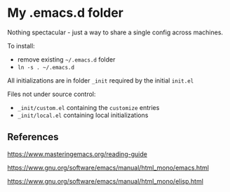 
# My .emacs.d folder

Nothing spectacular - just a way to share a single config across machines.

To install:

- remove existing `~/.emacs.d` folder
- `ln -s . ~/.emacs.d`

All initializations are in folder `_init` required by the initial `init.el`

Files not under source control:

- `_init/custom.el` containing the `customize` entries
- `_init/local.el` containing local initializations


## References

https://www.masteringemacs.org/reading-guide

https://www.gnu.org/software/emacs/manual/html_mono/emacs.html

https://www.gnu.org/software/emacs/manual/html_mono/elisp.html


